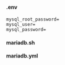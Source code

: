 #### .env

```
mysql_root_password=
mysql_user=
mysql_password=
```


#### mariadb.sh


#### mariadb.yml

